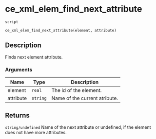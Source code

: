 # ce_xml_elem_find_next_attribute
`script`
```gml
ce_xml_elem_find_next_attribute(element, attribute)
```

## Description
Finds next element attribute.

### Arguments
| Name | Type | Description |
| ---- | ---- | ----------- |
| element | `real` | The id of the element. |
| attribute | `string` | Name of the current atribute. |

## Returns
`string/undefined` Name of the next attribute or undefined, if the
 element does not have more attributes.